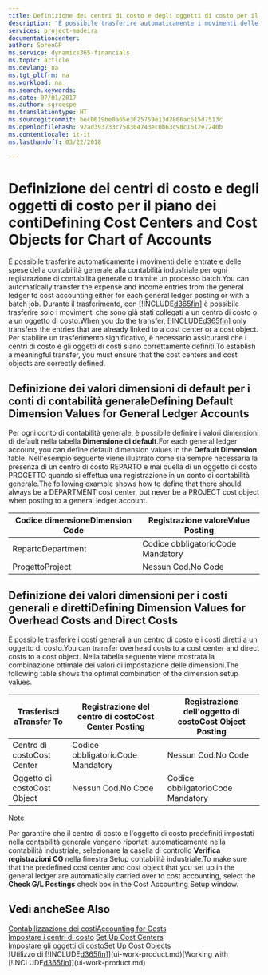 ```yaml
---
title: Definizione dei centri di costo e degli oggetti di costo per il piano dei conti | Microsoft Docs
description: "È possibile trasferire automaticamente i movimenti delle entrate e delle spese della contabilità generale alla contabilità industriale per ogni registrazione di contabilità generale o tramite un processo batch. Durante il trasferimento, il sistema trasferisce solo i movimenti che sono già stati collegati a un centro di costo o a un oggetto di costo. Per stabilire un trasferimento significativo, è necessario assicurarsi che i centri di costo e gli oggetti di costi siano correttamente definiti."
services: project-madeira
documentationcenter: 
author: SorenGP
ms.service: dynamics365-financials
ms.topic: article
ms.devlang: na
ms.tgt_pltfrm: na
ms.workload: na
ms.search.keywords: 
ms.date: 07/01/2017
ms.author: sgroespe
ms.translationtype: HT
ms.sourcegitcommit: bec0619be0a65e3625759e13d2866ac615d7513c
ms.openlocfilehash: 92ad393733c758304743ec0b63c98c1612e7240b
ms.contentlocale: it-it
ms.lasthandoff: 03/22/2018

---
```

# <a name="defining-cost-centers-and-cost-objects-for-chart-of-accounts"></a><span data-ttu-id="69836-105">Definizione dei centri di costo e degli oggetti di costo per il piano dei conti</span><span class="sxs-lookup"><span data-stu-id="69836-105">Defining Cost Centers and Cost Objects for Chart of Accounts</span></span>
<span data-ttu-id="69836-106">È possibile trasferire automaticamente i movimenti delle entrate e delle spese della contabilità generale alla contabilità industriale per ogni registrazione di contabilità generale o tramite un processo batch.</span><span class="sxs-lookup"><span data-stu-id="69836-106">You can automatically transfer the expense and income entries from the general ledger to cost accounting either for each general ledger posting or with a batch job.</span></span> <span data-ttu-id="69836-107">Durante il trasferimento, con [!INCLUDE[d365fin](includes/d365fin_md.md)] è possibile trasferire solo i movimenti che sono già stati collegati a un centro di costo o a un oggetto di costo.</span><span class="sxs-lookup"><span data-stu-id="69836-107">When you do the transfer, [!INCLUDE[d365fin](includes/d365fin_md.md)] only transfers the entries that are already linked to a cost center or a cost object.</span></span> <span data-ttu-id="69836-108">Per stabilire un trasferimento significativo, è necessario assicurarsi che i centri di costo e gli oggetti di costi siano correttamente definiti.</span><span class="sxs-lookup"><span data-stu-id="69836-108">To establish a meaningful transfer, you must ensure that the cost centers and cost objects are correctly defined.</span></span>  

## <a name="defining-default-dimension-values-for-general-ledger-accounts"></a><span data-ttu-id="69836-109">Definizione dei valori dimensioni di default per i conti di contabilità generale</span><span class="sxs-lookup"><span data-stu-id="69836-109">Defining Default Dimension Values for General Ledger Accounts</span></span>  
<span data-ttu-id="69836-110">Per ogni conto di contabilità generale, è possibile definire i valori dimensioni di default nella tabella **Dimensione di default**.</span><span class="sxs-lookup"><span data-stu-id="69836-110">For each general ledger account, you can define default dimension values in the **Default Dimension** table.</span></span> <span data-ttu-id="69836-111">Nell'esempio seguente viene illustrato come sia sempre necessaria la presenza di un centro di costo REPARTO e mai quella di un oggetto di costo PROGETTO quando si effettua una registrazione in un conto di contabilità generale.</span><span class="sxs-lookup"><span data-stu-id="69836-111">The following example shows how to define that there should always be a DEPARTMENT cost center, but never be a PROJECT cost object when posting to a general ledger account.</span></span>  

|<span data-ttu-id="69836-112">**Codice dimensione**</span><span class="sxs-lookup"><span data-stu-id="69836-112">**Dimension Code**</span></span>|<span data-ttu-id="69836-113">**Registrazione valore**</span><span class="sxs-lookup"><span data-stu-id="69836-113">**Value Posting**</span></span>|  
|------------------------------------------|-----------------------------------------|  
|<span data-ttu-id="69836-114">Reparto</span><span class="sxs-lookup"><span data-stu-id="69836-114">Department</span></span>|<span data-ttu-id="69836-115">Codice obbligatorio</span><span class="sxs-lookup"><span data-stu-id="69836-115">Code Mandatory</span></span>|  
|<span data-ttu-id="69836-116">Progetto</span><span class="sxs-lookup"><span data-stu-id="69836-116">Project</span></span>|<span data-ttu-id="69836-117">Nessun Cod.</span><span class="sxs-lookup"><span data-stu-id="69836-117">No Code</span></span>|  

## <a name="defining-dimension-values-for-overhead-costs-and-direct-costs"></a><span data-ttu-id="69836-118">Definizione dei valori dimensioni per i costi generali e diretti</span><span class="sxs-lookup"><span data-stu-id="69836-118">Defining Dimension Values for Overhead Costs and Direct Costs</span></span>  
 <span data-ttu-id="69836-119">È possibile trasferire i costi generali a un centro di costo e i costi diretti a un oggetto di costo.</span><span class="sxs-lookup"><span data-stu-id="69836-119">You can transfer overhead costs to a cost center and direct costs to a cost object.</span></span> <span data-ttu-id="69836-120">Nella tabella seguente viene mostrata la combinazione ottimale dei valori di impostazione delle dimensioni.</span><span class="sxs-lookup"><span data-stu-id="69836-120">The following table shows the optimal combination of the dimension setup values.</span></span>  

|<span data-ttu-id="69836-121">Trasferisci a</span><span class="sxs-lookup"><span data-stu-id="69836-121">Transfer To</span></span>|<span data-ttu-id="69836-122">Registrazione del centro di costo</span><span class="sxs-lookup"><span data-stu-id="69836-122">Cost Center Posting</span></span>|<span data-ttu-id="69836-123">Registrazione dell'oggetto di costo</span><span class="sxs-lookup"><span data-stu-id="69836-123">Cost Object Posting</span></span>|  
|-----------------|-------------------------|-------------------------|  
|<span data-ttu-id="69836-124">Centro di costo</span><span class="sxs-lookup"><span data-stu-id="69836-124">Cost Center</span></span>|<span data-ttu-id="69836-125">Codice obbligatorio</span><span class="sxs-lookup"><span data-stu-id="69836-125">Code Mandatory</span></span>|<span data-ttu-id="69836-126">Nessun Cod.</span><span class="sxs-lookup"><span data-stu-id="69836-126">No Code</span></span>|  
|<span data-ttu-id="69836-127">Oggetto di costo</span><span class="sxs-lookup"><span data-stu-id="69836-127">Cost Object</span></span>|<span data-ttu-id="69836-128">Nessun Cod.</span><span class="sxs-lookup"><span data-stu-id="69836-128">No Code</span></span>|<span data-ttu-id="69836-129">Codice obbligatorio</span><span class="sxs-lookup"><span data-stu-id="69836-129">Code Mandatory</span></span>|  

> [!NOTE]  
>  <span data-ttu-id="69836-130">Per garantire che il centro di costo e l'oggetto di costo predefiniti impostati nella contabilità generale vengano riportati automaticamente nella contabilità industriale, selezionare la casella di controllo **Verifica registrazioni CG** nella finestra Setup contabilità industriale.</span><span class="sxs-lookup"><span data-stu-id="69836-130">To make sure that the predefined cost center and cost object that you set up in the general ledger are automatically carried over to cost accounting, select the **Check G/L Postings** check box in the Cost Accounting Setup window.</span></span>  

## <a name="see-also"></a><span data-ttu-id="69836-131">Vedi anche</span><span class="sxs-lookup"><span data-stu-id="69836-131">See Also</span></span>  
[<span data-ttu-id="69836-132">Contabilizzazione dei costi</span><span class="sxs-lookup"><span data-stu-id="69836-132">Accounting for Costs</span></span>](finance-manage-cost-accounting.md)  
<span data-ttu-id="69836-133">[Impostare i centri di costo](finance-how-to-set-up-cost-centers.md) </span><span class="sxs-lookup"><span data-stu-id="69836-133">[Set Up Cost Centers](finance-how-to-set-up-cost-centers.md) </span></span>  
[<span data-ttu-id="69836-134">Impostare gli oggetti di costo</span><span class="sxs-lookup"><span data-stu-id="69836-134">Set Up Cost Objects</span></span>](finance-how-to-set-up-cost-objects.md)  
<span data-ttu-id="69836-135">[Utilizzo di [!INCLUDE[d365fin](includes/d365fin_md.md)]](ui-work-product.md)</span><span class="sxs-lookup"><span data-stu-id="69836-135">[Working with [!INCLUDE[d365fin](includes/d365fin_md.md)]](ui-work-product.md)</span></span>

